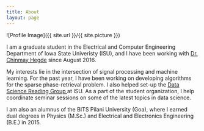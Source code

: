 ```yaml
---
title: About
layout: page
--- 
```

![Profile Image]({{ site.url }}/{{ site.picture }})

<p>
I am a graduate student in the Electrical and Computer Engineering Department of Iowa State Univeristy (ISU), and I have been
working with <a target="_blank" href='http://home.engineering.iastate.edu/~chinmay/'> Dr. Chinmay Hegde</a> since August 2016.
</p> 

<p>My interests lie in the intersection of signal processing and machine learning. For the past year, I have been working on 
developing algorithms for the sparse phase-retrieval problem. I also helped set-up 
the <a target="_blank" href='http://dsrg.stuorg.iastate.edu/'> Data Science Reading Group </a> at ISU. As a part of the student organization, I help
coordinate seminar sessions on some of the latest topics in data science. </p>

<p>I am also an alumnus of the BITS Pilani University (Goa), where I earned dual degrees in Physics (M.Sc.) and Electrical and Electronics Engineering (B.E.) in 2015.</p>


